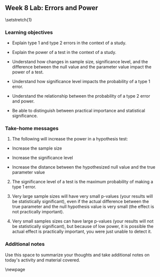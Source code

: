 ## Week 8 Lab:  Errors and Power

\setstretch{1}

### Learning objectives

* Explain type 1 and type 2 errors in the context of a study.

* Explain the power of a test in the context of a study.

* Understand how changes in sample size, significance level, and the difference between the null value and the parameter value impact the power of a test.

* Understand how significance level impacts the probability of a type 1 error.

* Understand the relationship between the probability of a type 2 error and power.

* Be able to distinguish between practical importance and statistical significance.

### Take-home messages

1. The following will increase the power in a hypothesis test:

*   Increase the sample size

*   Increase the significance level

*  Increase the distance between the hypothesized null value and the true parameter value

2.  The significance level of a test is the maximum probability of making a type 1 error.


3.  Very large sample sizes will have very small p-values (your results will be statistically significant), even if the actual difference between the true parameter and the null hypothesis value is very small (the effect is not practically important).


4.  Very small samples sizes can have large p-values (your results will not be statistically significant), but because of low power, it is possible the actual effect is practically important, you were just unable to detect it.


### Additional notes

Use this space to summarize your thoughts and take additional notes on today's activity and material covered.

\newpage
